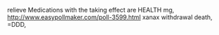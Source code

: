  relieve Medications with the taking effect are HEALTH mg,  http://www.easypollmaker.com/poll-3599.html xanax withdrawal death,  =DDD, 
